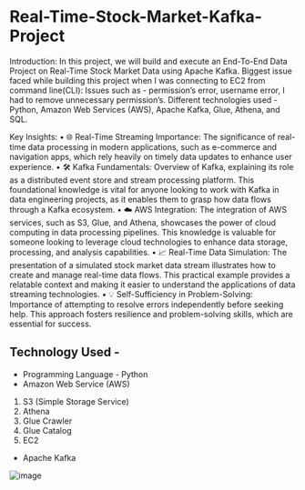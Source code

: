 # Real-Time-Stock-Market-Kafka-Project

Introduction: In this project, we will build and execute an End-To-End Data Project on Real-Time Stock Market Data using Apache Kafka. Biggest issue faced while building this project when I was connecting to EC2 from command line(CLI): Issues such as - permission’s error, username error, I had to remove unnecessary permission’s.
Different technologies used - Python, Amazon Web Services (AWS), Apache Kafka, Glue, Athena, and SQL.

Key Insights:
•	🌐 Real-Time Streaming Importance: The significance of real-time data processing in modern applications, such as e-commerce and navigation apps, which rely heavily on timely data updates to enhance user experience.
•	🛠️ Kafka Fundamentals: Overview of Kafka, explaining its role as a distributed event store and stream processing platform. This foundational knowledge is vital for anyone looking to work with Kafka in data engineering projects, as it enables them to grasp how data flows through a Kafka ecosystem.
•	☁️ AWS Integration: The integration of AWS services, such as S3, Glue, and Athena, showcases the power of cloud computing in data processing pipelines. This knowledge is valuable for someone looking to leverage cloud technologies to enhance data storage, processing, and analysis capabilities.
•	📈 Real-Time Data Simulation: The presentation of a simulated stock market data stream illustrates how to create and manage real-time data flows. This practical example provides a relatable context and making it easier to understand the applications of data streaming technologies.
•	💡 Self-Sufficiency in Problem-Solving: Importance of attempting to resolve errors independently before seeking help. This approach fosters resilience and problem-solving skills, which are essential for success.

## Technology Used - 
- Programming Language - Python
- Amazon Web Service (AWS)
1. S3 (Simple Storage Service)
2. Athena
3. Glue Crawler
4. Glue Catalog
5. EC2
- Apache Kafka

 ![image](https://github.com/user-attachments/assets/5efa8749-7a7c-4b02-9b7d-71ab7f76c38f)
